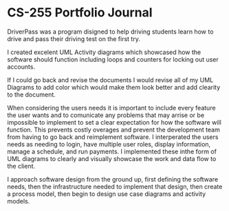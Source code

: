 # CS-255 Portfolio Journal

DriverPass was a program disigned to help driving students learn how to drive and pass their driving test on the first try. 

I created excelent UML Activity diagrams which showcased how the software should function including loops and counters for locking out user accounts.

If I could go back and revise the documents I would revise all of my UML Diagrams to add color which would make them look better and add clearity to the document.

When considering the users needs it is important to include every feature the user wants and to comunicate any problems that may arrise or be impossible to implement to set a clear expectation for how the software will function. This prevents costly overages and prevent the development team from having to go back and reimplement software. I interperated the users needs as needing to login, have multiple user roles, display information, manage a schedule, and run payments. I implemented these inthe form of UML diagrams to clearly and visually showcase the work and data flow to the client.

I approach software design from the ground up, first defining the software needs, then the infrastructure needed to implement that design, then create a process model, then begin to design use case diagrams and activity models. 
